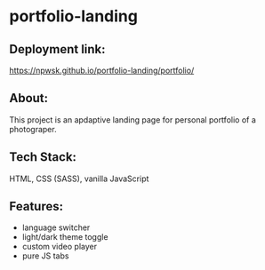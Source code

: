 # portfolio-landing

## **Deployment link:**

https://npwsk.github.io/portfolio-landing/portfolio/

## **About:**
This project is an apdaptive landing page for personal portfolio of a photograper.

## **Tech Stack:** 
HTML, CSS (SASS), vanilla JavaScript

## **Features:**
- language switcher
- light/dark theme toggle
- custom video player
- pure JS tabs




